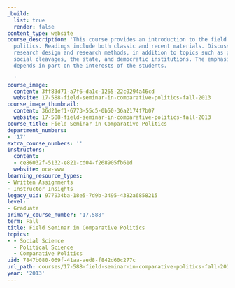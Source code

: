 ```yaml
---
_build:
  list: true
  render: false
content_type: website
course_description: 'This course provides an introduction to the field of comparative
  politics. Readings include both classic and recent materials. Discussions include
  research design and research methods, in addition to topics such as political culture,
  social cleavages, the state, and democratic institutions. The emphasis on each issue
  depends in part on the interests of the students.

  '
course_image:
  content: 3ff83d71-a7f6-da1c-1265-22c0294a46cd
  website: 17-588-field-seminar-in-comparative-politics-fall-2013
course_image_thumbnail:
  content: 36d21ef1-6773-55c5-0b50-36a2174f7b07
  website: 17-588-field-seminar-in-comparative-politics-fall-2013
course_title: Field Seminar in Comparative Politics
department_numbers:
- '17'
extra_course_numbers: ''
instructors:
  content:
  - ce86032f-5132-e821-cd04-f268905fb61d
  website: ocw-www
learning_resource_types:
- Written Assignments
- Instructor Insights
legacy_uid: 977934ba-18e5-7d9b-3495-4382a6858215
level:
- Graduate
primary_course_number: '17.588'
term: Fall
title: Field Seminar in Comparative Politics
topics:
- - Social Science
  - Political Science
  - Comparative Politics
uid: 7847b080-069f-41aa-aed8-f842d60c277c
url_path: courses/17-588-field-seminar-in-comparative-politics-fall-2013
year: '2013'
---
```


